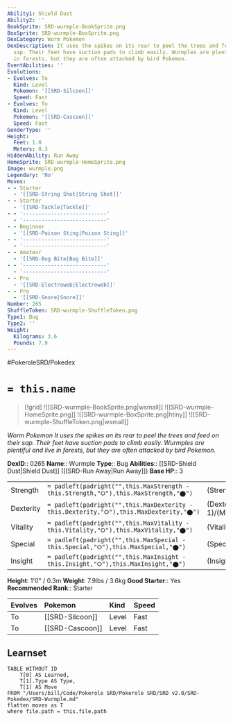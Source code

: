 ```yaml
---
Ability1: Shield Dust
Ability2: ''
BookSprite: SRD-wurmple-BookSprite.png
BoxSprite: SRD-wurmple-BoxSprite.png
DexCategory: Worm Pokemon
DexDescription: It uses the spikes on its rear to peel the trees and feed on their
  sap. Their feet have suction pads to climb easily. Wurmples are plentiful and live
  in forests, but they are often attacked by bird Pokemon.
EventAbilities: ''
Evolutions:
- Evolves: To
  Kind: Level
  Pokemon: '[[SRD-Silcoon]]'
  Speed: Fast
- Evolves: To
  Kind: Level
  Pokemon: '[[SRD-Cascoon]]'
  Speed: Fast
GenderType: ''
Height:
  Feet: 1.0
  Meters: 0.3
HiddenAbility: Run Away
HomeSprite: SRD-wurmple-HomeSprite.png
Image: wurmple.png
Legendary: 'No'
Moves:
- - Starter
  - '[[SRD-String Shot|String Shot]]'
- - Starter
  - '[[SRD-Tackle|Tackle]]'
- - '---------------------------'
  - '---------------------------'
- - Beginner
  - '[[SRD-Poison Sting|Poison Sting]]'
- - '---------------------------'
  - '---------------------------'
- - Amateur
  - '[[SRD-Bug Bite|Bug Bite]]'
- - '---------------------------'
  - '---------------------------'
- - Pro
  - '[[SRD-Electroweb|Electroweb]]'
- - Pro
  - '[[SRD-Snore|Snore]]'
Number: 265
ShuffleToken: SRD-wurmple-ShuffleToken.png
Type1: Bug
Type2: ''
Weight:
  Kilograms: 3.6
  Pounds: 7.9
---
```


#PokeroleSRD/Pokedex

# `= this.name`

> [!grid]
> ![[SRD-wurmple-BookSprite.png|wsmall]]
> ![[SRD-wurmple-HomeSprite.png]]
> ![[SRD-wurmple-BoxSprite.png|htiny]]
> ![[SRD-wurmple-ShuffleToken.png|wsmall]]


*Worm Pokemon*
*It uses the spikes on its rear to peel the trees and feed on their sap. Their feet have suction pads to climb easily. Wurmples are plentiful and live in forests, but they are often attacked by bird Pokemon.*

**DexID**:: 0265
**Name**:: Wurmple
**Type**:: Bug
**Abilities**:: [[SRD-Shield Dust|Shield Dust]] ([[SRD-Run Away|Run Away]])
**Base HP**:: 3

|           |                                                                                        |                                          |
| --------- | -------------------------------------------------------------------------------------- | ---------------------------------------- |
| Strength  | `= padleft(padright("",this.MaxStrength - this.Strength,"⭘"),this.MaxStrength,"⬤")`    | (Strength::2)/(MaxStrength::4)   |
| Dexterity | `= padleft(padright("",this.MaxDexterity - this.Dexterity,"⭘"),this.MaxDexterity,"⬤")` | (Dexterity:: 1)/(MaxDexterity::3) |
| Vitality  | `= padleft(padright("",this.MaxVitality - this.Vitality,"⭘"),this.MaxVitality,"⬤")`    | (Vitality::1)/(MaxVitality::3)   |
| Special   | `= padleft(padright("",this.MaxSpecial - this.Special,"⭘"),this.MaxSpecial,"⬤")`       | (Special::1)/(MaxSpecial::3)     |
| Insight   | `= padleft(padright("",this.MaxInsight - this.Insight,"⭘"),this.MaxInsight,"⬤")`       | (Insight::1)/(MaxInsight::3)     |

**Height**: 1'0" / 0.3m
**Weight**: 7.9lbs / 3.6kg
**Good Starter**:: Yes
**Recommended Rank**:: Starter

| Evolves   | Pokemon         | Kind   | Speed   |
|:----------|:----------------|:-------|:--------|
| To        | [[SRD-Silcoon]] | Level  | Fast    |
| To        | [[SRD-Cascoon]] | Level  | Fast    |

## Learnset

```dataview
TABLE WITHOUT ID
    T[0] AS Learned,
    T[1].Type AS Type,
    T[1] AS Move
FROM "/Users/bill/Code/Pokerole SRD/Pokerole SRD/SRD v2.0/SRD-Pokedex/SRD-Wurmple.md"
flatten moves as T
where file.path = this.file.path
```
